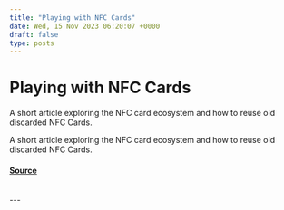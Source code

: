```yaml
---
title: "Playing with NFC Cards"
date: Wed, 15 Nov 2023 06:20:07 +0000
draft: false
type: posts
---
```

# Playing with NFC Cards





A short article exploring the NFC card ecosystem and how to reuse old discarded NFC Cards.

A short article exploring the NFC card ecosystem and how to reuse old discarded NFC Cards.

#### [Source](https://blog.anantshri.info/playing-with-nfc-cards/)

<br/>
---
